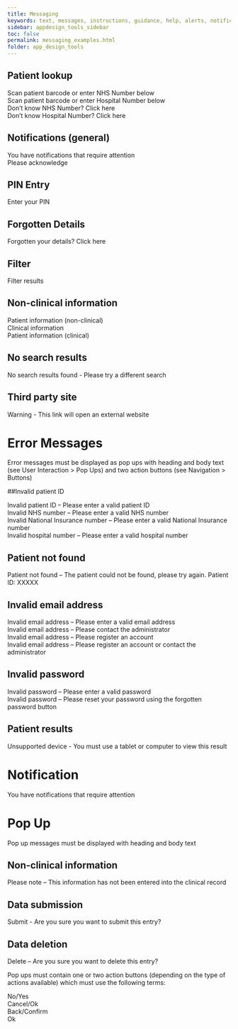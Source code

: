 ```yaml
---
title: Messaging
keywords: text, messages, instructions, guidance, help, alerts, notifications, data, actions, results, responses
sidebar: appdesign_tools_sidebar
toc: false
permalink: messaging_examples.html
folder: app_design_tools 
---
```



## Patient lookup  
Scan patient barcode or enter NHS Number below  
Scan patient barcode or enter Hospital Number below  
Don’t know NHS Number? Click here  
Don’t know Hospital Number? Click here  
## Notifications (general)  
You have notifications that require attention  
Please acknowledge  
## PIN Entry  
Enter your PIN  
## Forgotten Details  
Forgotten your details? Click here  
## Filter  
Filter results  
## Non-clinical information  
Patient information (non-clinical)  
Clinical information  
Patient information (clinical)  
## No search results  
No search results found - Please try a different search  
## Third party site  
Warning - This link will open an external website  
# Error Messages  
Error messages must be displayed as pop ups with heading and body text (see User Interaction > Pop Ups) and two action buttons (see Navigation > Buttons)  

##Invalid patient ID

Invalid patient ID – Please enter a valid patient ID  
Invalid NHS number – Please enter a valid NHS number  
Invalid National Insurance number – Please enter a valid National Insurance number  
Invalid hospital number – Please enter a valid hospital number  
## Patient not found
Patient not found – The patient could not be found, please try again. Patient ID: XXXXX  
## Invalid email address
Invalid email address – Please enter a valid email address  
Invalid email address – Please contact the administrator  
Invalid email address – Please register an account  
Invalid email address – Please register an account or contact the administrator  
## Invalid password
Invalid password – Please enter a valid password  
Invalid password – Please reset your password using the forgotten password button  
## Patient results  
Unsupported device - You must use a tablet or computer to view this result  
# Notification
You have notifications that require attention  

# Pop Up
Pop up messages must be displayed with heading and body text  

## Non-clinical information
Please note – This information has not been entered into the clinical record  
## Data submission
Submit - Are you sure you want to submit this entry?  
## Data deletion
Delete – Are you sure you want to delete this entry?  

Pop ups must contain one or two action buttons (depending on the type of actions available) which must use the following terms:

No/Yes  
Cancel/Ok  
Back/Confirm  
Ok  